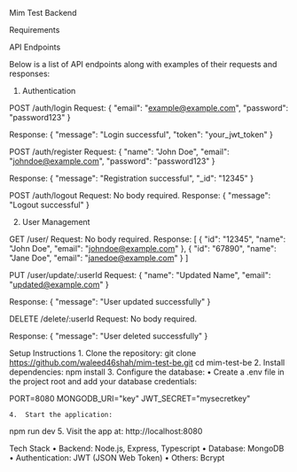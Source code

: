 Mim Test Backend

Requirements

API Endpoints

Below is a list of API endpoints along with examples of their requests and responses:
1.	Authentication

POST /auth/login
Request:
{ "email": "example@example.com", "password": "password123" }

Response:
{ "message": "Login successful", "token": "your_jwt_token" }

POST /auth/register
Request:
{ "name": "John Doe", "email": "johndoe@example.com", "password": "password123" }

Response:
{ "message": "Registration successful", "_id": "12345" }

POST /auth/logout
Request: No body required.
Response:
{ "message": "Logout successful" }

2.	User Management

GET /user/
Request: No body required.
Response:
[ { "id": "12345", "name": "John Doe", "email": "johndoe@example.com" }, { "id": "67890", "name": "Jane Doe", "email": "janedoe@example.com" } ]

PUT /user/update/:userId
Request:
{ "name": "Updated Name", "email": "updated@example.com" }

Response:
{ "message": "User updated successfully" }

DELETE /delete/:userId
Request: No body required.

Response:
{ "message": "User deleted successfully" }

Setup Instructions
	1.	Clone the repository:
git clone https://github.com/waleed46shah/mim-test-be.git
cd mim-test-be
	2.	Install dependencies:
npm install
	3.	Configure the database:
	•	Create a .env file in the project root and add your database credentials:


PORT=8080
MONGODB_URI="key"
JWT_SECRET="mysecretkey"


	4.	Start the application:
npm run dev
	5.	Visit the app at:
http://localhost:8080

Tech Stack
	•	Backend: Node.js, Express, Typescript
	•	Database: MongoDB
	•	Authentication: JWT (JSON Web Token)
	•	Others: Bcrypt
